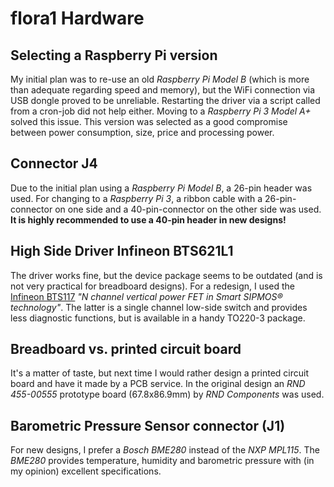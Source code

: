 # flora1 Hardware

Selecting a Raspberry Pi version
---------------------------------
My initial plan was to re-use an old *Raspberry Pi Model B* (which is more than adequate regarding speed and memory), but the WiFi connection via USB dongle proved to be unreliable. Restarting the driver via a script called from a cron-job did not help either.
Moving to a *Raspberry Pi 3 Model A+* solved this issue. This version was selected as a good compromise between power consumption, size, price and processing power.

Connector J4
-------------
Due to the initial plan using a *Raspberry Pi Model B*, a 26-pin header was used. For changing to a *Raspberry Pi 3*, a ribbon cable with a 26-pin-connector on one side and a 40-pin-connector on the other side was used. **It is highly recommended to use a 40-pin header in new designs!**

High Side Driver Infineon BTS621L1
-----------------------------------
The driver works fine, but the device package seems to be outdated (and is not very practical for breadboard designs). For a redesign, I used the [Infineon BTS117](https://www.infineon.com/cms/en/product/power/smart-low-side-high-side-switches/low-side-switches/classic-hitfet-24v/bts117/) *"N channel vertical power FET in Smart SIPMOS® technology"*. The latter is a single channel low-side switch and provides less diagnostic functions, but is available in a handy TO220-3 package. 

Breadboard vs. printed circuit board
-------------------------------------
It's a matter of taste, but next time I would rather design a printed circuit board and have it made by a PCB service. In the original design an *RND 455-00555* prototype board (67.8x86.9mm) by *RND Components* was used. 

Barometric Pressure Sensor connector (J1)
------------------------------------------
For new designs, I prefer a *Bosch BME280* instead of the *NXP MPL115*. The *BME280* provides temperature, humidity and barometric pressure with (in my opinion) excellent specifications.
